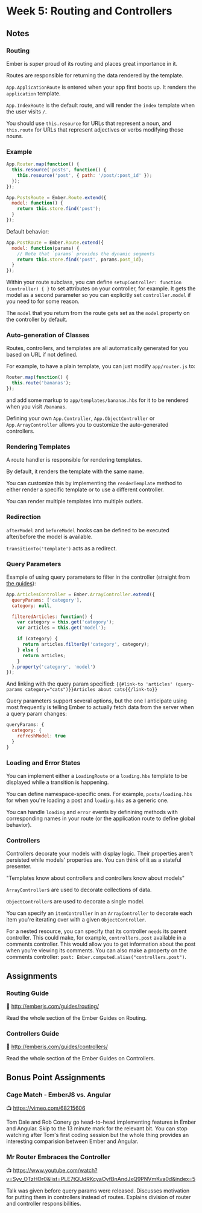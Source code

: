 # Week 5: Routing and Controllers

## Notes

### Routing

Ember is *super* proud of its routing and places great importance in it.

Routes are responsible for returning the data rendered by the template.

`App.ApplicationRoute` is entered when your app first boots up. It renders the `application` template.

`App.IndexRoute` is the default route, and will render the `index` template when the user visits `/`.

You should use `this.resource` for URLs that represent a noun, and `this.route` for URLs that represent adjectives or verbs modifying those nouns.

### Example

```javascript
App.Router.map(function() {
  this.resource('posts', function() {
    this.resource('post', { path: '/post/:post_id' });
  });
});

```

```javascript
App.PostsRoute = Ember.Route.extend({
  model: function() {
    return this.store.find('post');
  }
});
```

Default behavior:

```javascript
App.PostRoute = Ember.Route.extend({
  model: function(params) {
    // Note that `params` provides the dynamic segments
    return this.store.find('post', params.post_id);
  }
});
```

Within your route subclass, you can define `setupController: function (controller) { }` to set attributes on your controller, for example. It gets the model as a second parameter so you can explicitly set `controller.model` if you need to for some reason.

The `model` that you return from the route gets set as the `model` property on the controller by default.

### Auto-generation of Classes

Routes, controllers, and templates are all automatically generated for you based on URL if not defined.

For example, to have a plain template, you can just modify `app/router.js` to:

```javascript
Router.map(function() {
  this.route('bananas');
});
```

and add some markup to `app/templates/bananas.hbs` for it to be rendered when you visit `/bananas`.

Defining your own `App.Controller`, `App.ObjectController` or `App.ArrayController` allows you to customize the auto-generated controllers.

### Rendering Templates

A route handler is responsible for rendering templates.

By default, it renders the template with the same name.

You can customize this by implementing the `renderTemplate` method to either render a specific template or to use a different controller.

You can render multiple templates into multiple outlets.

### Redirection

`afterModel` and `beforeModel` hooks can be defined to be executed after/before the model is available.

`transitionTo('template')` acts as a redirect.

### Query Parameters

Example of using query parameters to filter in the controller (straight from [the guides](http://emberjs.com/guides/routing/query-params/)):

```javascript
App.ArticlesController = Ember.ArrayController.extend({
  queryParams: ['category'],
  category: null,

  filteredArticles: function() {
    var category = this.get('category');
    var articles = this.get('model');

    if (category) {
      return articles.filterBy('category', category);
    } else {
      return articles;
    }
  }.property('category', 'model')
});
```

And linking with the query param specified: `{{#link-to 'articles' (query-params category="cats")}}Articles about cats{{/link-to}}`

Query parameters support several options, but the one I anticipate using most frequently is telling Ember to actually fetch data from the server when a query param changes:

```javascript
queryParams: {
  category: {
    refreshModel: true
  }
}
```

### Loading and Error States

You can implement either a `LoadingRoute` or a `loading.hbs` template to be displayed while a transition is happening.

You can define namespace-specific ones. For example, `posts/loading.hbs` for when you're loading a post and `loading.hbs` as a generic one.

You can handle `loading` and `error` events by definining methods with corresponding names in your route (or the application route to define global behavior).

### Controllers

Controllers decorate your models with display logic. Their properties aren't persisted while models' properties are. You can think of it as a stateful presenter.

"Templates know about controllers and controllers know about models"

`ArrayController`s are used to decorate collections of data.

`ObjectController`s are used to decorate a single model.

You can specify an `itemController` in an `ArrayController` to decorate each item you're iterating over with a given `ObjectController`.

For a nested resource, you can specify that its controller `needs` its parent controller. This could make, for example, `controllers.post` available in a comments controller. This would allow you to get information about the post when you're viewing its comments. You can also make a property on the comments controller: `post: Ember.computed.alias("controllers.post")`.

## Assignments

### Routing Guide

:book: http://emberjs.com/guides/routing/

Read the whole section of the Ember Guides on Routing.

### Controllers Guide

:book: http://emberjs.com/guides/controllers/

Read the whole section of the Ember Guides on Controllers.

## Bonus Point Assignments

### Cage Match - EmberJS vs. Angular

:tv: https://vimeo.com/68215606

Tom Dale and Rob Conery go head-to-head implementing features in Ember and Angular. Skip to the 13 minute mark for the relevant bit. You can stop watching after Tom's first coding session but the whole thing provides an interesting comparision between Ember and Angular.

### Mr Router Embraces the Controller

:tv: https://www.youtube.com/watch?v=Syv_OTzHOr0&list=PLE7tQUdRKcyaOyfBnAndJxQ9PNVmKva0d&index=5

Talk was given before query params were released. Discusses motivation for putting them in controllers instead of routes. Explains division of router and controller responsibilities.
